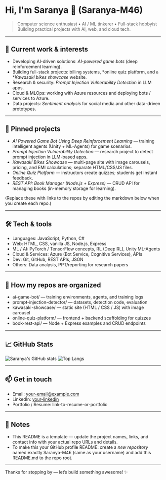 # Hi, I'm Saranya 👋 (Saranya-M46)

> Computer science enthusiast • AI / ML tinkerer • Full-stack hobbyist  
> Building practical projects with AI, web, and cloud tech.

---

## 🔭 Current work & interests
- Developing AI-driven solutions: *AI-powered game bots* (deep reinforcement learning).
- Building full-stack projects: billing systems, *online quiz platform, and a **Kawasaki bikes showcase* website.
- Research & security: *Prompt Injection Vulnerability Detection* in LLM apps.
- Cloud & MLOps: working with Azure resources and deploying bots / services to Azure.
- Data projects: *Sentiment analysis* for social media and other data-driven prototypes.

---

## 🚀 Pinned projects
- *AI Powered Game Bot Using Deep Reinforcement Learning* — training intelligent agents (Unity + ML-Agents) for game scenarios.
- *Prompt Injection Vulnerability Detection* — research project to detect prompt injection in LLM-based apps.
- *Kawasaki Bikes Showcase* — multi-page site with image carousels, pricing, and EMI calculations; separate HTML/CSS/JS files.
- *Online Quiz Platform* — instructors create quizzes; students get instant feedback.
- *REST API: Book Manager (Node.js + Express)* — CRUD API for managing books (in-memory storage for learning).

(Replace these with links to the repos by editing the markdown below when you create each repo.)

---

## 🛠 Tech & tools
- Languages: JavaScript, Python, C#
- Web: HTML, CSS, vanilla JS, Node.js, Express
- ML / AI: PyTorch / TensorFlow concepts, RL (Deep RL), Unity ML-Agents
- Cloud & Services: Azure (Bot Service, Cognitive Services), APIs
- Dev: Git, GitHub, REST APIs, JSON
- Others: Data analysis, PPT/reporting for research papers

---

## 📂 How my repos are organized
- ai-game-bot/ — training environments, agents, and training logs
- prompt-injection-detector/ — datasets, detection code, evaluation
- kawasaki-showcase/ — static site (HTML / CSS / JS) with image carousel
- online-quiz-platform/ — frontend + backend scaffolding for quizzes
- book-rest-api/ — Node + Express examples and CRUD endpoints

---

## 📈 GitHub Stats
<!-- Add these after you confirm your username and enable the GitHub Readme action if needed -->
![Saranya's GitHub stats](https://github-readme-stats.vercel.app/api?username=Saranya-M46&show_icons=true&theme=tokyonight)
![Top Langs](https://github-readme-stats.vercel.app/api/top-langs/?username=Saranya-M46&layout=compact&theme=tokyonight)

---

## 📫 Get in touch
- Email: your-email@example.com  
- LinkedIn: [your-linkedin](https://www.linkedin.com/in/your-linkedin)  
- Portfolio / Resume: link-to-resume-or-portfolio

---

## 📝 Notes
- This README is a template — update the project names, links, and contact info with your actual repo URLs and details.
- To make this your GitHub profile README: create a *new repository* named exactly Saranya-M46 (same as your username) and add this README.md to the repo root.

---

Thanks for stopping by — let’s build something awesome! ✨
